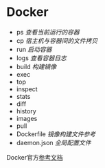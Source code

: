 # Docker

- ps *查看当前运行的容器*
- cp *宿主机与容器间的文件拷贝*
- run *启动容器*
- logs *查看容器日志*
- build *构建镜像*
- exec
- top
- inspect
- stats
- diff
- history
- images
- pull
- Dockerfile *镜像构建文件参考*
- daemon.json *全局配置文件*

Docker官方[参考文档](https://docs.docker.com/reference)